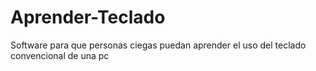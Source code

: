 Aprender-Teclado
================

Software para que personas ciegas puedan aprender el uso del teclado convencional de una pc